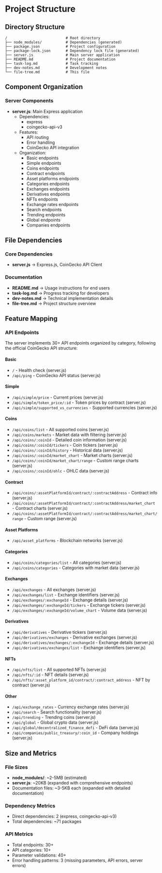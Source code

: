 # Project Structure

## Directory Structure

```
/                           # Root directory
├── node_modules/           # Dependencies (generated)
├── package.json            # Project configuration
├── package-lock.json       # Dependency lock file (generated)
├── server.js               # Main server application
├── README.md               # Project documentation
├── task-log.md             # Task tracking
├── dev-notes.md            # Development notes
└── file-tree.md            # This file
```

## Component Organization

### Server Components
- **server.js**: Main Express application
  - Dependencies:
    - express
    - coingecko-api-v3
  - Features:
    - API routing
    - Error handling
    - CoinGecko API integration
  - Organization:
    - Basic endpoints
    - Simple endpoints
    - Coins endpoints
    - Contract endpoints
    - Asset platforms endpoints
    - Categories endpoints
    - Exchanges endpoints
    - Derivatives endpoints
    - NFTs endpoints
    - Exchange rates endpoints
    - Search endpoints
    - Trending endpoints
    - Global endpoints
    - Companies endpoints

## File Dependencies

### Core Dependencies
- **server.js** → Express.js, CoinGecko API Client

### Documentation
- **README.md** → Usage instructions for end users
- **task-log.md** → Progress tracking for developers
- **dev-notes.md** → Technical implementation details
- **file-tree.md** → Project structure overview

## Feature Mapping

### API Endpoints
The server implements 30+ API endpoints organized by category, following the official CoinGecko API structure:

#### Basic
- `/` - Health check (server.js)
- `/api/ping` - CoinGecko API status (server.js)

#### Simple
- `/api/simple/price` - Current prices (server.js)
- `/api/simple/token_price/:id` - Token prices by contract (server.js)
- `/api/simple/supported_vs_currencies` - Supported currencies (server.js)

#### Coins
- `/api/coins/list` - All supported coins (server.js)
- `/api/coins/markets` - Market data with filtering (server.js)
- `/api/coins/:coinId` - Detailed coin information (server.js)
- `/api/coins/:coinId/tickers` - Coin tickers (server.js)
- `/api/coins/:coinId/history` - Historical data (server.js)
- `/api/coins/:coinId/market_chart` - Market charts (server.js)
- `/api/coins/:coinId/market_chart/range` - Custom range charts (server.js)
- `/api/coins/:coinId/ohlc` - OHLC data (server.js)

#### Contract
- `/api/coins/:assetPlatformId/contract/:contractAddress` - Contract info (server.js)
- `/api/coins/:assetPlatformId/contract/:contractAddress/market_chart` - Contract charts (server.js)
- `/api/coins/:assetPlatformId/contract/:contractAddress/market_chart/range` - Custom range (server.js)

#### Asset Platforms
- `/api/asset_platforms` - Blockchain networks (server.js)

#### Categories
- `/api/coins/categories/list` - All categories (server.js)
- `/api/coins/categories` - Categories with market data (server.js)

#### Exchanges
- `/api/exchanges` - All exchanges (server.js)
- `/api/exchanges/list` - Exchange identifiers (server.js)
- `/api/exchanges/:exchangeId` - Exchange details (server.js)
- `/api/exchanges/:exchangeId/tickers` - Exchange tickers (server.js)
- `/api/exchanges/:exchangeId/volume_chart` - Volume data (server.js)

#### Derivatives
- `/api/derivatives` - Derivative tickers (server.js)
- `/api/derivatives/exchanges` - Derivative exchanges (server.js)
- `/api/derivatives/exchanges/:exchangeId` - Exchange details (server.js)
- `/api/derivatives/exchanges/list` - Exchange identifiers (server.js)

#### NFTs
- `/api/nfts/list` - All supported NFTs (server.js)
- `/api/nfts/:id` - NFT details (server.js)
- `/api/nfts/:asset_platform_id/contract/:contract_address` - NFT by contract (server.js)

#### Other
- `/api/exchange_rates` - Currency exchange rates (server.js)
- `/api/search` - Search functionality (server.js)
- `/api/trending` - Trending coins (server.js)
- `/api/global` - Global crypto data (server.js)
- `/api/global/decentralized_finance_defi` - DeFi data (server.js)
- `/api/companies/public_treasury/:coin_id` - Company holdings (server.js)

## Size and Metrics

### File Sizes
- **node_modules/**: ~2-5MB (estimated)
- **server.js**: ~20KB (expanded with comprehensive endpoints)
- Documentation files: ~3-5KB each (expanded with detailed documentation)

### Dependency Metrics
- Direct dependencies: 2 (express, coingecko-api-v3)
- Total dependencies: ~71 packages

### API Metrics
- Total endpoints: 30+
- API categories: 10+
- Parameter validations: 40+
- Error handling patterns: 3 (missing parameters, API errors, server errors) 